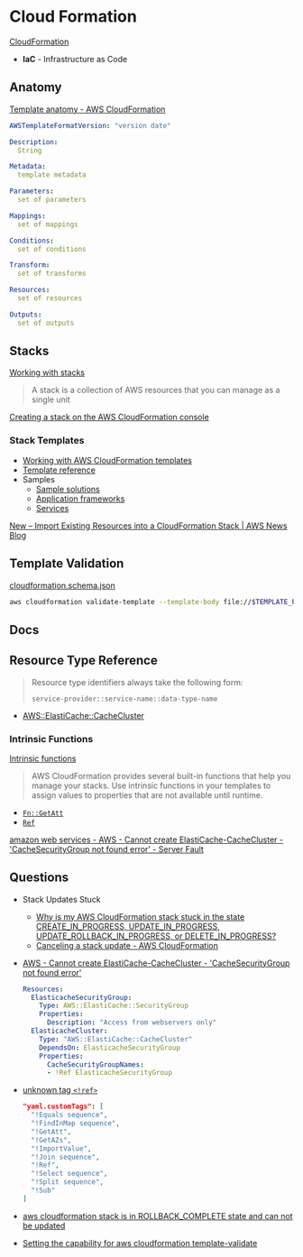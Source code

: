 # Cloud Formation

[CloudFormation](https://docs.aws.amazon.com/cloudformation/index.html)

* **IaC** - Infrastructure as Code

## Anatomy

[Template anatomy - AWS CloudFormation](https://docs.aws.amazon.com/AWSCloudFormation/latest/UserGuide/template-anatomy.html)

```yml
AWSTemplateFormatVersion: "version date"

Description:
  String

Metadata:
  template metadata

Parameters:
  set of parameters

Mappings:
  set of mappings

Conditions:
  set of conditions

Transform:
  set of transforms

Resources:
  set of resources

Outputs:
  set of outputs
```

## Stacks

[Working with stacks](https://docs.aws.amazon.com/AWSCloudFormation/latest/UserGuide/stacks.html)

> A stack is a collection of AWS resources that you can manage as a single unit

[Creating a stack on the AWS CloudFormation console](https://docs.aws.amazon.com/AWSCloudFormation/latest/UserGuide/cfn-console-create-stack.html)

### Stack Templates

* [Working with AWS CloudFormation templates](https://docs.aws.amazon.com/AWSCloudFormation/latest/UserGuide/template-guide.html)
* [Template reference](https://docs.aws.amazon.com/AWSCloudFormation/latest/UserGuide/template-reference.html)
* Samples
  * [Sample solutions](https://docs.aws.amazon.com/AWSCloudFormation/latest/UserGuide/sample-templates-applications-us-east-1.html)
  * [Application frameworks](https://docs.aws.amazon.com/AWSCloudFormation/latest/UserGuide/sample-templates-appframeworks-us-east-1.html)
  * [Services](https://docs.aws.amazon.com/AWSCloudFormation/latest/UserGuide/sample-templates-services-us-east-1.html)



[New – Import Existing Resources into a CloudFormation Stack | AWS News Blog](https://aws.amazon.com/blogs/aws/new-import-existing-resources-into-a-cloudformation-stack/)

## Template Validation

[cloudformation.schema.json](https://github.com/awslabs/goformation/blob/v4.15.0/schema/cloudformation.schema.json)

```bash
aws cloudformation validate-template --template-body file://$TEMPLATE_PATH
```

## Docs

## Resource Type Reference

> Resource type identifiers always take the following form:
>
> ```none
> service-provider::service-name::data-type-name
> ```

* [AWS::ElastiCache::CacheCluster](https://docs.aws.amazon.com/AWSCloudFormation/latest/UserGuide/aws-properties-elasticache-cache-cluster.html)

### Intrinsic Functions

[Intrinsic functions](https://docs.aws.amazon.com/AWSCloudFormation/latest/UserGuide/intrinsic-function-reference.html)

> AWS CloudFormation provides several built-in functions that help you manage your stacks. Use intrinsic functions in your templates to assign values to properties that are not available until runtime.


* [`Fn::GetAtt`](https://docs.aws.amazon.com/AWSCloudFormation/latest/UserGuide/intrinsic-function-reference-getatt.html)
* [`Ref`](https://docs.aws.amazon.com/AWSCloudFormation/latest/UserGuide/intrinsic-function-reference-ref.html)



[amazon web services - AWS - Cannot create ElastiCache-CacheCluster - 'CacheSecurityGroup not found error' - Server Fault](https://serverfault.com/questions/815901/aws-cannot-create-elasticache-cachecluster-cachesecuritygroup-not-found-err)


## Questions

* Stack Updates Stuck
  * [Why is my AWS CloudFormation stack stuck in the state CREATE_IN_PROGRESS, UPDATE_IN_PROGRESS, UPDATE_ROLLBACK_IN_PROGRESS, or DELETE_IN_PROGRESS?](https://aws.amazon.com/premiumsupport/knowledge-center/cloudformation-stack-stuck-progress/)
  * [Canceling a stack update - AWS CloudFormation](https://docs.aws.amazon.com/AWSCloudFormation/latest/UserGuide/using-cfn--stack-update-cancel.html)

* [AWS - Cannot create ElastiCache-CacheCluster - 'CacheSecurityGroup not found error'](https://serverfault.com/q/815901/176522)

  ```yml
  Resources:
    ElasticacheSecurityGroup:
      Type: AWS::ElastiCache::SecurityGroup
      Properties:
        Description: "Access from webservers only"
    ElasticacheCluster:
      Type: "AWS::ElastiCache::CacheCluster"
      DependsOn: ElasticacheSecurityGroup
      Properties:
        CacheSecurityGroupNames:
        - !Ref ElasticacheSecurityGroup
  ```


* [unknown tag `<!ref>`](https://stackoverflow.com/q/53470329/1366033)

  ```json
  "yaml.customTags": [
    "!Equals sequence",
    "!FindInMap sequence",
    "!GetAtt",
    "!GetAZs",
    "!ImportValue",
    "!Join sequence",
    "!Ref",
    "!Select sequence",
    "!Split sequence",
    "!Sub"
  ]
  ```

* [aws cloudformation stack is in ROLLBACK_COMPLETE state and can not be updated](https://stackoverflow.com/q/57932734/1366033)

* [Setting the capability for aws cloudformation template-validate](https://stackoverflow.com/q/38474285/1366033)
